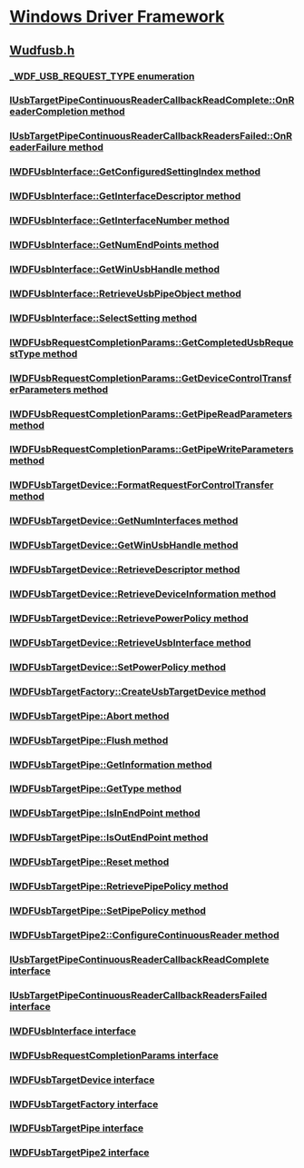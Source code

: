 # [Windows Driver Framework](../_wdf/index.md)
## [Wudfusb.h](index.md)
### [_WDF_USB_REQUEST_TYPE enumeration](../wudfusb/ne-wudfusb-_wdf_usb_request_type.md)
### [IUsbTargetPipeContinuousReaderCallbackReadComplete::OnReaderCompletion method](../wudfusb/nf-wudfusb-iusbtargetpipecontinuousreadercallbackreadcomplete-onreadercompletion.md)
### [IUsbTargetPipeContinuousReaderCallbackReadersFailed::OnReaderFailure method](../wudfusb/nf-wudfusb-iusbtargetpipecontinuousreadercallbackreadersfailed-onreaderfailure.md)
### [IWDFUsbInterface::GetConfiguredSettingIndex method](../wudfusb/nf-wudfusb-iwdfusbinterface-getconfiguredsettingindex.md)
### [IWDFUsbInterface::GetInterfaceDescriptor method](../wudfusb/nf-wudfusb-iwdfusbinterface-getinterfacedescriptor.md)
### [IWDFUsbInterface::GetInterfaceNumber method](../wudfusb/nf-wudfusb-iwdfusbinterface-getinterfacenumber.md)
### [IWDFUsbInterface::GetNumEndPoints method](../wudfusb/nf-wudfusb-iwdfusbinterface-getnumendpoints.md)
### [IWDFUsbInterface::GetWinUsbHandle method](../wudfusb/nf-wudfusb-iwdfusbinterface-getwinusbhandle.md)
### [IWDFUsbInterface::RetrieveUsbPipeObject method](../wudfusb/nf-wudfusb-iwdfusbinterface-retrieveusbpipeobject.md)
### [IWDFUsbInterface::SelectSetting method](../wudfusb/nf-wudfusb-iwdfusbinterface-selectsetting.md)
### [IWDFUsbRequestCompletionParams::GetCompletedUsbRequestType method](../wudfusb/nf-wudfusb-iwdfusbrequestcompletionparams-getcompletedusbrequesttype.md)
### [IWDFUsbRequestCompletionParams::GetDeviceControlTransferParameters method](../wudfusb/nf-wudfusb-iwdfusbrequestcompletionparams-getdevicecontroltransferparameters.md)
### [IWDFUsbRequestCompletionParams::GetPipeReadParameters method](../wudfusb/nf-wudfusb-iwdfusbrequestcompletionparams-getpipereadparameters.md)
### [IWDFUsbRequestCompletionParams::GetPipeWriteParameters method](../wudfusb/nf-wudfusb-iwdfusbrequestcompletionparams-getpipewriteparameters.md)
### [IWDFUsbTargetDevice::FormatRequestForControlTransfer method](../wudfusb/nf-wudfusb-iwdfusbtargetdevice-formatrequestforcontroltransfer.md)
### [IWDFUsbTargetDevice::GetNumInterfaces method](../wudfusb/nf-wudfusb-iwdfusbtargetdevice-getnuminterfaces.md)
### [IWDFUsbTargetDevice::GetWinUsbHandle method](../wudfusb/nf-wudfusb-iwdfusbtargetdevice-getwinusbhandle.md)
### [IWDFUsbTargetDevice::RetrieveDescriptor method](../wudfusb/nf-wudfusb-iwdfusbtargetdevice-retrievedescriptor.md)
### [IWDFUsbTargetDevice::RetrieveDeviceInformation method](../wudfusb/nf-wudfusb-iwdfusbtargetdevice-retrievedeviceinformation.md)
### [IWDFUsbTargetDevice::RetrievePowerPolicy method](../wudfusb/nf-wudfusb-iwdfusbtargetdevice-retrievepowerpolicy.md)
### [IWDFUsbTargetDevice::RetrieveUsbInterface method](../wudfusb/nf-wudfusb-iwdfusbtargetdevice-retrieveusbinterface.md)
### [IWDFUsbTargetDevice::SetPowerPolicy method](../wudfusb/nf-wudfusb-iwdfusbtargetdevice-setpowerpolicy.md)
### [IWDFUsbTargetFactory::CreateUsbTargetDevice method](../wudfusb/nf-wudfusb-iwdfusbtargetfactory-createusbtargetdevice.md)
### [IWDFUsbTargetPipe::Abort method](../wudfusb/nf-wudfusb-iwdfusbtargetpipe-abort.md)
### [IWDFUsbTargetPipe::Flush method](../wudfusb/nf-wudfusb-iwdfusbtargetpipe-flush.md)
### [IWDFUsbTargetPipe::GetInformation method](../wudfusb/nf-wudfusb-iwdfusbtargetpipe-getinformation.md)
### [IWDFUsbTargetPipe::GetType method](../wudfusb/nf-wudfusb-iwdfusbtargetpipe-gettype.md)
### [IWDFUsbTargetPipe::IsInEndPoint method](../wudfusb/nf-wudfusb-iwdfusbtargetpipe-isinendpoint.md)
### [IWDFUsbTargetPipe::IsOutEndPoint method](../wudfusb/nf-wudfusb-iwdfusbtargetpipe-isoutendpoint.md)
### [IWDFUsbTargetPipe::Reset method](../wudfusb/nf-wudfusb-iwdfusbtargetpipe-reset.md)
### [IWDFUsbTargetPipe::RetrievePipePolicy method](../wudfusb/nf-wudfusb-iwdfusbtargetpipe-retrievepipepolicy.md)
### [IWDFUsbTargetPipe::SetPipePolicy method](../wudfusb/nf-wudfusb-iwdfusbtargetpipe-setpipepolicy.md)
### [IWDFUsbTargetPipe2::ConfigureContinuousReader method](../wudfusb/nf-wudfusb-iwdfusbtargetpipe2-configurecontinuousreader.md)
### [IUsbTargetPipeContinuousReaderCallbackReadComplete interface](../wudfusb/nn-wudfusb-iusbtargetpipecontinuousreadercallbackreadcomplete.md)
### [IUsbTargetPipeContinuousReaderCallbackReadersFailed interface](../wudfusb/nn-wudfusb-iusbtargetpipecontinuousreadercallbackreadersfailed.md)
### [IWDFUsbInterface interface](../wudfusb/nn-wudfusb-iwdfusbinterface.md)
### [IWDFUsbRequestCompletionParams interface](../wudfusb/nn-wudfusb-iwdfusbrequestcompletionparams.md)
### [IWDFUsbTargetDevice interface](../wudfusb/nn-wudfusb-iwdfusbtargetdevice.md)
### [IWDFUsbTargetFactory interface](../wudfusb/nn-wudfusb-iwdfusbtargetfactory.md)
### [IWDFUsbTargetPipe interface](../wudfusb/nn-wudfusb-iwdfusbtargetpipe.md)
### [IWDFUsbTargetPipe2 interface](../wudfusb/nn-wudfusb-iwdfusbtargetpipe2.md)
